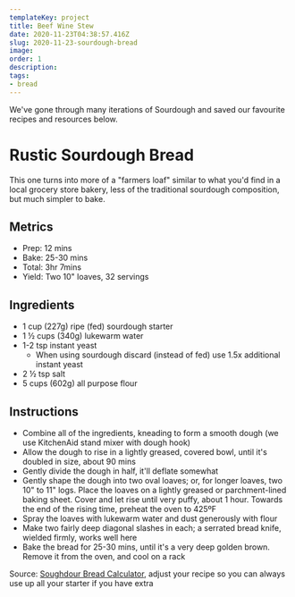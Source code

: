 ```yaml
---
templateKey: project
title: Beef Wine Stew
date: 2020-11-23T04:38:57.416Z
slug: 2020-11-23-sourdough-bread
image:
order: 1
description:
tags:
- bread
---
```


We've gone through many iterations of Sourdough and saved our favourite recipes and resources below.

# Rustic Sourdough Bread

This one turns into more of a "farmers loaf" similar to what you'd find in a local grocery store bakery, less of the traditional sourdough composition, but much simpler to bake.

## Metrics

- Prep: 12 mins
- Bake: 25-30 mins
- Total: 3hr 7mins
- Yield: Two 10" loaves, 32 servings

## Ingredients

- 1 cup (227g) ripe (fed) sourdough starter
- 1 ½ cups (340g) lukewarm water
- 1-2 tsp instant yeast
    - When using sourdough discard (instead of fed) use 1.5x additional instant yeast
- 2 ½ tsp salt
- 5 cups (602g) all purpose flour

## Instructions

- Combine all of the ingredients, kneading to form a smooth dough (we use KitchenAid stand mixer with dough hook)
- Allow the dough to rise in a lightly greased, covered bowl, until it's doubled in size, about 90 mins
- Gently divide the dough in half, it'll deflate somewhat
- Gently shape the dough into two oval loaves; or, for longer loaves, two 10" to 11" logs. Place the loaves on a lightly greased or parchment-lined baking sheet. Cover and let rise until very puffy, about 1 hour. Towards the end of the rising time, preheat the oven to 425ºF
- Spray the loaves with lukewarm water and dust generously with flour
- Make two fairly deep diagonal slashes in each; a serrated bread knife, wielded firmly, works well here
- Bake the bread for 25-30 mins, until it's a very deep golden brown. Remove it from the oven, and cool on a rack

Source: [Soughdour Bread Calculator](http://www.heavenlysourdough.com/sourdough/breadcalc/), adjust your recipe so you can always use up all your starter if you have extra
